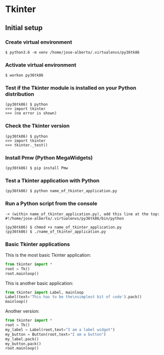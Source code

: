 # Tkinter

## Initial setup

### Create virtual environment

```
$ python3.6 -m venv /home/jose-alberto/.virtualenvs/py36tk86
```

### Activate virtual environment

```
$ workon py36tk86
```

### Test if the Tkinter module is installed on your Python distribution

```
(py36tk86) $ python
>>> import tkinter
>>> (no error is shown)
```

### Check the Tkinter version

```
(py36tk86) $ python
>>> import tkinter
>>> tkinter._test()
```

### Install Pmw (Python MegaWidgets)

```
(py36tk86) $ pip install Pmw

```

### Test a Tkinter application with Python

```
(py36tk86) $ python name_of_tkinter_application.py
```

### Run a Python script from the console

```
-> (within name_of_tkinter_application.py), add this line at the top:
#!/home/jose-alberto/.virtualenvs/py36tk86/bin/python

(py36tk86) $ chmod +x name_of_tkinter_application.py
(py36tk86) $ ./name_of_tkinter_application.py
```

### Basic Tkinter applications

This is the most basic Tkinter application:

```python
from tkinter import *
root = Tk()
root.mainloop()
```

This is another basic application:

```python
from tkinter import Label, mainloop
Label(text='This has to be the\nsimplest bit of code').pack()
mainloop()
```

Another version:

```python
from tkinter import *
root = Tk()
my_label = Label(root,text="I am a label widget")
my_button = Button(root,text="I am a button")
my_label.pack()
my_button.pack()
root.mainloop()
```
